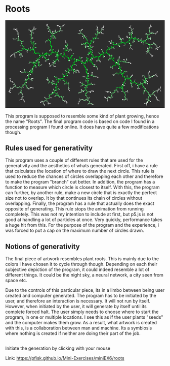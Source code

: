 # Roots

![ScreenShot](Screenshot.PNG)

This program is supposed to resemble some kind of plant growing, hence the name "Roots". The final program code is based on code I found in a processing program I found online. It does have quite a few modifications though. 

## Rules used for generativity

This program uses a couple of different rules that are used for the generativity and the aesthetics of whats generated. First off, i have a rule that calculates the location of where to draw the next circle. This rule is used to reduce the chances of circles overlapping each other and therefore to make the program "branch" out better.
In addition, the program has a function to measure which circle is closest to itself. With this, the program can further, by another rule, make a new circle that is exactly the perfect size not to overlap. It by that continues its chain of circles without overlapping.
Finally, the program has a rule that actually does the exact opposite of generating. This rule stops the animation from running completely. This was not my intention to include at first, but p5.js is not good at handling a lot of particles at once. Very quickly, performance takes a huge hit from this. For the purpose of the program and the experience, i was forced to put a cap on the maximum number of circles drawn. 


## Notions of generativity

The final piece of artwork resembles plant roots. This is mainly due to the colors I have chosen it to cycle through though. Depending on each their subjective depiction of the program, it could indeed resemble a lot of different things. It could be the night sky, a neural network, a city seen from space etc. 

Due to the controls of this particular piece, its in a limbo between being user created and computer generated. The program has to be initiated by the user, and therefore an interaction is necessary. It will not run by itself. However, when initiated by the user, it will generate by itself until its complete forced halt. The user simply needs to choose where to start the program, in one or multiple locations. I see this as if the user plants "seeds" and the computer makes them grow. As a result, what artwork is created with this, is a collaboration between man and machine. Its a symbiosis where nothing is created if neither are doing their part of the job.

##

Initiate the generation by clicking with your mouse

Link: https://pfisk.github.io/Mini-Exercises/miniEX6/roots
